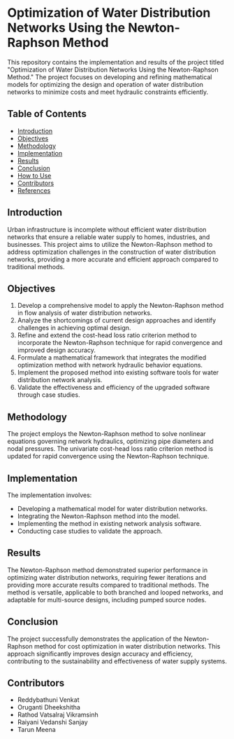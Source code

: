 # Optimization of Water Distribution Networks Using the Newton-Raphson Method

This repository contains the implementation and results of the project titled "Optimization of Water Distribution Networks Using the Newton-Raphson Method." The project focuses on developing and refining mathematical models for optimizing the design and operation of water distribution networks to minimize costs and meet hydraulic constraints efficiently.

## Table of Contents

- [Introduction](#introduction)
- [Objectives](#objectives)
- [Methodology](#methodology)
- [Implementation](#implementation)
- [Results](#results)
- [Conclusion](#conclusion)
- [How to Use](#how-to-use)
- [Contributors](#contributors)
- [References](#references)

## Introduction

Urban infrastructure is incomplete without efficient water distribution networks that ensure a reliable water supply to homes, industries, and businesses. This project aims to utilize the Newton-Raphson method to address optimization challenges in the construction of water distribution networks, providing a more accurate and efficient approach compared to traditional methods.

## Objectives

1. Develop a comprehensive model to apply the Newton-Raphson method in flow analysis of water distribution networks.
2. Analyze the shortcomings of current design approaches and identify challenges in achieving optimal design.
3. Refine and extend the cost-head loss ratio criterion method to incorporate the Newton-Raphson technique for rapid convergence and improved design accuracy.
4. Formulate a mathematical framework that integrates the modified optimization method with network hydraulic behavior equations.
5. Implement the proposed method into existing software tools for water distribution network analysis.
6. Validate the effectiveness and efficiency of the upgraded software through case studies.

## Methodology

The project employs the Newton-Raphson method to solve nonlinear equations governing network hydraulics, optimizing pipe diameters and nodal pressures. The univariate cost-head loss ratio criterion method is updated for rapid convergence using the Newton-Raphson technique.

## Implementation

The implementation involves:

- Developing a mathematical model for water distribution networks.
- Integrating the Newton-Raphson method into the model.
- Implementing the method in existing network analysis software.
- Conducting case studies to validate the approach.

## Results

The Newton-Raphson method demonstrated superior performance in optimizing water distribution networks, requiring fewer iterations and providing more accurate results compared to traditional methods. The method is versatile, applicable to both branched and looped networks, and adaptable for multi-source designs, including pumped source nodes.

## Conclusion

The project successfully demonstrates the application of the Newton-Raphson method for cost optimization in water distribution networks. This approach significantly improves design accuracy and efficiency, contributing to the sustainability and effectiveness of water supply systems.


## Contributors

- Reddybathuni Venkat
- Oruganti Dheekshitha
- Rathod Vatsalraj Vikramsinh
- Raiyani Vedanshi Sanjay
- Tarun Meena
